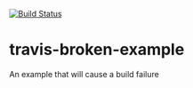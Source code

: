 [![Build Status](https://travis-ci.org/ironfistyo/travis-broken-example.svg?branch=master)](https://travis-ci.org/ironfistyo/travis-broken-example)

# travis-broken-example

An example that will cause a build failure
